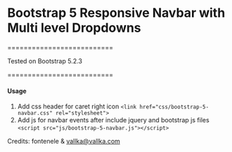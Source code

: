 # Bootstrap 5 Responsive Navbar with Multi level Dropdowns
==========================


Tested on Bootstrap 5.2.3



==========================

<h4>Usage</h4>

1. Add css header for caret right icon ```<link href="css/bootstrap-5-navbar.css" rel="stylesheet">```
2. Add js for navbar events after include jquery and bootstrap js files ```<script src="js/bootstrap-5-navbar.js"></script>```



Credits: fontenele & vallka@vallka.com
